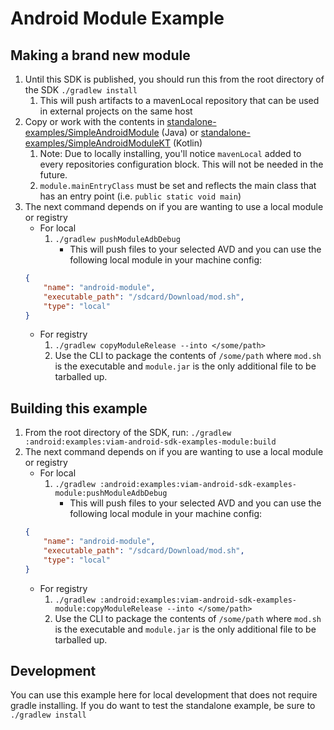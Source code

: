 # Android Module Example

## Making a brand new module

1. Until this SDK is published, you should run this from the root directory of the SDK `./gradlew install`
   1. This will push artifacts to a mavenLocal repository that can be used in external projects on the same host 
2. Copy or work with the contents in [standalone-examples/SimpleAndroidModule](../../../standalone-examples/SimpleAndroidModule) (Java) or [standalone-examples/SimpleAndroidModuleKT](../../../standalone-examples/SimpleAndroidModuleKT) (Kotlin) 
   1. Note: Due to locally installing, you'll notice `mavenLocal` added to every repositories configuration block. This will not be needed in the future.
   2. `module.mainEntryClass` must be set and reflects the main class that has an entry point (i.e. `public static void main`)
3. The next command depends on if you are wanting to use a local module or registry
    * For local
        1. `./gradlew pushModuleAdbDebug`
            * This will push files to your selected AVD and you can use the following local module in your machine config:
    ```json
    {
        "name": "android-module",
        "executable_path": "/sdcard/Download/mod.sh",
        "type": "local"
    }
    ```
    * For registry
        1. `./gradlew copyModuleRelease --into </some/path>`
        2. Use the CLI to package the contents of `/some/path` where `mod.sh` is the executable and `module.jar` is the only additional file to be tarballed up.
 

## Building this example

1. From the root directory of the SDK, run: `./gradlew :android:examples:viam-android-sdk-examples-module:build`
2. The next command depends on if you are wanting to use a local module or registry
   * For local
     1. `./gradlew :android:examples:viam-android-sdk-examples-module:pushModuleAdbDebug`
         * This will push files to your selected AVD and you can use the following local module in your machine config:
    ```json
    {
        "name": "android-module",
        "executable_path": "/sdcard/Download/mod.sh",
        "type": "local"
    }
    ```
   * For registry
      1. `./gradlew :android:examples:viam-android-sdk-examples-module:copyModuleRelease --into </some/path>`
      2. Use the CLI to package the contents of `/some/path` where `mod.sh` is the executable and `module.jar` is the only additional file to be tarballed up.

## Development

You can use this example here for local development that does not require gradle installing. If you
do want to test the standalone example, be sure to `./gradlew install`

